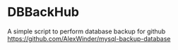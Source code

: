 # DBBackHub
A simple script to perform database backup for github
https://github.com/AlexWinder/mysql-backup-database
